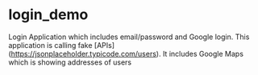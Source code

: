 # login_demo

Login Application which includes email/password and Google login. This application is calling fake [APIs] (https://jsonplaceholder.typicode.com/users). 
It includes Google Maps which is showing addresses of users 


